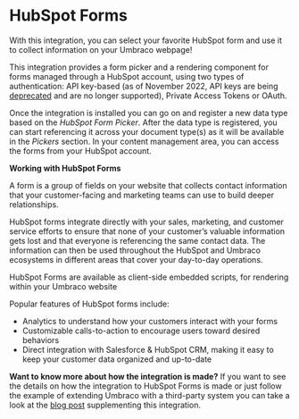 # HubSpot Forms
With this integration, you can select your favorite HubSpot form and use it to collect information on your Umbraco webpage!

This integration provides a form picker and a rendering component for forms managed through a HubSpot account, using two types of authentication: API key-based (as of November 2022, API keys are being [deprecated](https://developers.hubspot.com/changelog/upcoming-api-key-sunset) and are no longer supported), Private Access Tokens or  OAuth. 

Once the integration is installed you can go on and register a new data type based on the _HubSpot Form Picker_. After the data type is registered, you can start referencing it across your document type(s) as it will be available in the _Pickers_ section. In your content management area, you can access the forms from your HubSpot account. 

**Working with HubSpot Forms**

A form is a group of fields on your website that collects contact information that your customer-facing and marketing teams can use to build deeper relationships.

HubSpot forms integrate directly with your sales, marketing, and customer service efforts to ensure that none of your customer’s valuable information gets lost and that everyone is referencing the same contact data. The information can then be used throughout the HubSpot and Umbraco ecosystems in different areas that cover your day-to-day operations. 

HubSpot Forms are available as client-side embedded scripts, for rendering within your Umbraco website

Popular features of HubSpot forms include:
- Analytics to understand how your customers interact with your forms
- Customizable calls-to-action to encourage users toward desired behaviors
- Direct integration with Salesforce & HubSpot CRM, making it easy to keep your customer data organized and up-to-date

**Want to know more about how the integration is made?**
If you want to see the details on how the integration to HubSpot Forms is made or just follow the example of extending Umbraco with a third-party system you can take a look at the [blog post](https://umbraco.com/blog/integrating-umbraco-cms-with-hubspot-forms/) supplementing this integration.